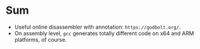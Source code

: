# Sum

* Useful online disassembler with annotation: `https://godbolt.org/`.
* On assembly level, `gcc` generates totally different code on x64 and ARM platforms, of course.
